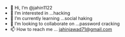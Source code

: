 - 👋 Hi, I’m @jahin1122
- 👀 I’m interested in ...hacking
- 🌱 I’m currently learning ...social haking
- 💞️ I’m looking to collaborate on ...password cracking
- 📫 How to reach me ... jahinjawad71@gmail.com

<!---
jahin1122/jahin1122 is a ✨ special ✨ repository because its `README.md` (this file) appears on your GitHub profile.
You can click the Preview link to take a look at your changes.
--->
